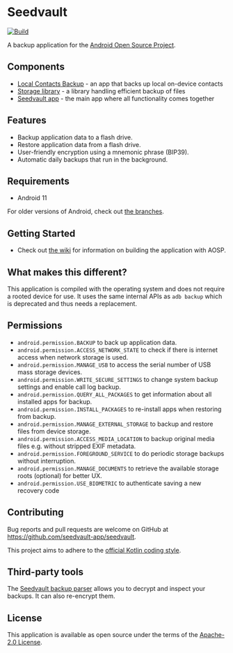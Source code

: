 # Seedvault
[![Build](https://github.com/seedvault-app/seedvault/workflows/Build/badge.svg?branch=master)](https://github.com/seedvault-app/seedvault/actions?query=branch%3Amaster+workflow%3ABuild)

A backup application for the [Android Open Source Project](https://source.android.com/).

## Components

* [Local Contacts Backup](contactsbackup) - an app that backs up local on-device contacts
* [Storage library](storage) - a library handling efficient backup of files
* [Seedvault app](app) - the main app where all functionality comes together

## Features
- Backup application data to a flash drive.
- Restore application data from a flash drive.
- User-friendly encryption using a mnemonic phrase (BIP39).
- Automatic daily backups that run in the background.

## Requirements

- Android 11

For older versions of Android, check out [the branches](https://github.com/seedvault-app/seedvault/branches).

## Getting Started
- Check out [the wiki](https://github.com/seedvault-app/seedvault/wiki) for information on building the application with 
AOSP.

## What makes this different?
This application is compiled with the operating system and does not require a rooted device for use.
It uses the same internal APIs as `adb backup` which is deprecated and thus needs a replacement.

## Permissions
* `android.permission.BACKUP` to back up application data.
* `android.permission.ACCESS_NETWORK_STATE` to check if there is internet access when network storage is used.
* `android.permission.MANAGE_USB` to access the serial number of USB mass storage devices.
* `android.permission.WRITE_SECURE_SETTINGS` to change system backup settings and enable call log backup.
* `android.permission.QUERY_ALL_PACKAGES` to get information about all installed apps for backup.
* `android.permission.INSTALL_PACKAGES` to re-install apps when restoring from backup.
* `android.permission.MANAGE_EXTERNAL_STORAGE` to backup and restore files from device storage.
* `android.permission.ACCESS_MEDIA_LOCATION` to backup original media files e.g. without stripped EXIF metadata.
* `android.permission.FOREGROUND_SERVICE` to do periodic storage backups without interruption.
* `android.permission.MANAGE_DOCUMENTS` to retrieve the available storage roots (optional) for better UX.
* `android.permission.USE_BIOMETRIC` to authenticate saving a new recovery code

## Contributing
Bug reports and pull requests are welcome on GitHub at https://github.com/seedvault-app/seedvault.

This project aims to adhere to the [official Kotlin coding style](https://developer.android.com/kotlin/style-guide).

## Third-party tools

The [Seedvault backup parser](https://github.com/tlambertz/seedvault_backup_parser)
allows you to decrypt and inspect your backups.
It can also re-encrypt them.

## License
This application is available as open source under the terms of the [Apache-2.0 License](https://opensource.org/licenses/Apache-2.0).
